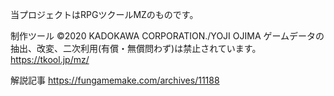 当プロジェクトはRPGツクールMZのものです。

制作ツール ©2020 KADOKAWA CORPORATION./YOJI OJIMA
ゲームデータの抽出、改変、二次利用(有償・無償問わず)は禁止されています。
https://tkool.jp/mz/

解説記事
https://fungamemake.com/archives/11188
